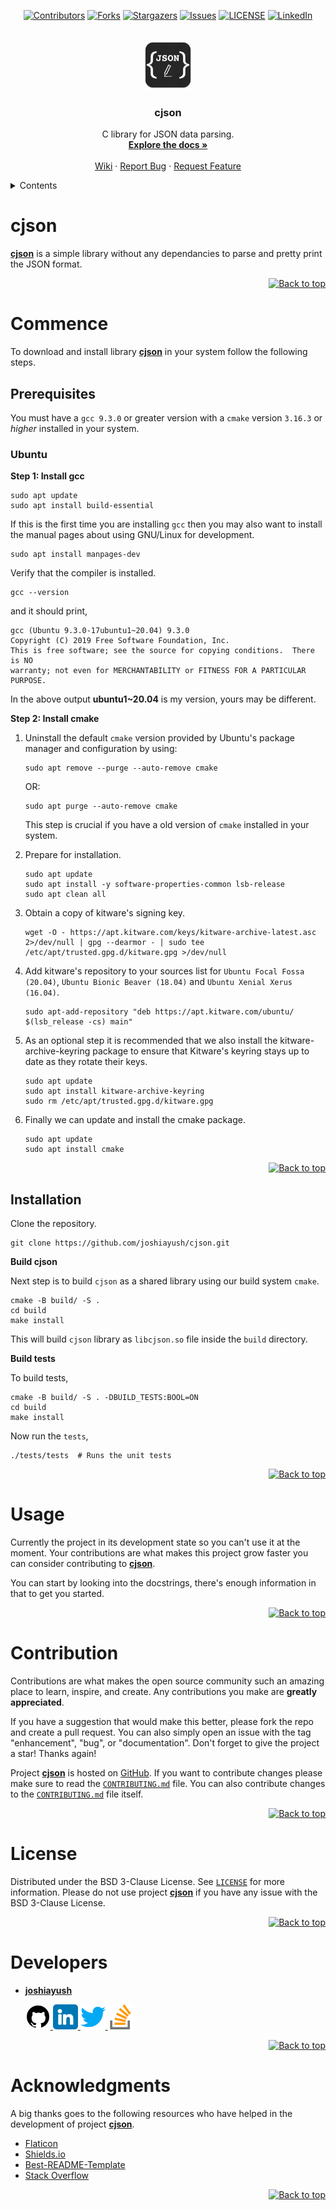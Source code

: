 <div id="top"></div>

<div align="center">

[![Contributors][cjson_contributors]][cjson_contributors_url]
[![Forks][cjson_forks]][cjson_forks_url]
[![Stargazers][cjson_stars]][cjson_stars_url]
[![Issues][cjson_issues]][cjson_issues_url]
[![LICENSE][cjson_license]][cjson_license_url]
[![LinkedIn][developer_linkedin]][developer_linkedin_url]

</div>

<br/>

<div align="center">
  <a href="https://github.com/joshiayush/cjson">
    <img src="./images/json.png" alt="Logo" width="80" height="80">
  </a>
  
  <h3 align="center">cjson</h3>
  
  <p align="center">
    C library for JSON data parsing.
    <br />
    <a href="https://github.com/joshiayush/cjson/tree/master/docs"><strong>Explore the docs »</strong></a>
    <br />
    <br />
    <a href="https://github.com/joshiayush/cjson/wiki">Wiki</a>
    ·
    <a href="https://github.com/joshiayush/cjson/issues">Report Bug</a>
    ·
    <a href="https://github.com/joshiayush/cjson/issues">Request Feature</a>
  </p>
</div>

<details>
  <summary>Contents</summary>
  <ol>
    <li>
        <a href="#cjson">cjson</a>
        <ul>
            <a href="#commence">Commence</a>
            <ul>
                <li>
                  <a href="#prerequisites">Prerequisites</a>
                  <ul>
                    <li><a href="#ubuntu">Ubuntu</a></li>
                  </ul>
                </li>
                <li><a href="#installation">Installation</a></li>
            </ul>
        </ul>
    </li>
    <li><a href="#usage">Usage</a></li>
    <li><a href="#contribution">Contribution</a></li>
    <li><a href="#license">License</a></li>
    <li><a href="#developers">Developers</a></li>
    <li><a href="#acknowledgments">Acknowledgments</a></li>
  </ol>
</details>

# cjson

<a href="https://github.com/joshiayush/cjson"><strong>cjson</strong></a> is a simple library without any dependancies to parse and pretty print the JSON format.

<div align="right">
  <a href="#top">
  
  ![Back to top][back_to_top]
  
  </a>
</div>

# Commence

To download and install library [__cjson__][_cjson] in your system follow the following steps.

## Prerequisites

You must have a `gcc 9.3.0` or greater version with a `cmake` version `3.16.3` or _higher_ installed in your system.

### Ubuntu

__Step 1: Install gcc__

```shell
sudo apt update
sudo apt install build-essential
```

If this is the first time you are installing `gcc` then you may also want to install the manual pages about using GNU/Linux for development.

```shell
sudo apt install manpages-dev
```

Verify that the compiler is installed.

```shell
gcc --version
```

and it should print,

```shell
gcc (Ubuntu 9.3.0-17ubuntu1~20.04) 9.3.0
Copyright (C) 2019 Free Software Foundation, Inc.
This is free software; see the source for copying conditions.  There is NO
warranty; not even for MERCHANTABILITY or FITNESS FOR A PARTICULAR PURPOSE.
```

In the above output __ubuntu1~20.04__ is my version, yours may be different.

__Step 2: Install cmake__

1. Uninstall the default `cmake` version provided by Ubuntu's package manager and configuration by using:
    
    ```shell
    sudo apt remove --purge --auto-remove cmake
    ```
  
   OR:
  
    ```shell
    sudo apt purge --auto-remove cmake
    ```
   
   This step is crucial if you have a old version of `cmake` installed in your system.

2. Prepare for installation.
   
    ```shell
    sudo apt update
    sudo apt install -y software-properties-common lsb-release
    sudo apt clean all
    ```
  
3. Obtain a copy of kitware's signing key.
    
    ```shell
    wget -O - https://apt.kitware.com/keys/kitware-archive-latest.asc 2>/dev/null | gpg --dearmor - | sudo tee /etc/apt/trusted.gpg.d/kitware.gpg >/dev/null
    ```
  
4. Add kitware's repository to your sources list for `Ubuntu Focal Fossa (20.04)`, `Ubuntu Bionic Beaver (18.04)` and `Ubuntu Xenial Xerus (16.04)`.
    
    ```shell
    sudo apt-add-repository "deb https://apt.kitware.com/ubuntu/ $(lsb_release -cs) main"
    ```
  
5. As an optional step it is recommended that we also install the kitware-archive-keyring package to ensure that Kitware's keyring stays up to date as they rotate their keys.
    
    ```shell
    sudo apt update
    sudo apt install kitware-archive-keyring
    sudo rm /etc/apt/trusted.gpg.d/kitware.gpg
    ```
  
6. Finally we can update and install the cmake package.

    ```shell
    sudo apt update
    sudo apt install cmake
    ```

<div align="right">
  <a href="#top">
  
  ![Back to top][back_to_top]
  
  </a>
</div>

## Installation

Clone the repository.

```shell
git clone https://github.com/joshiayush/cjson.git
```

__Build cjson__

Next step is to build `cjson` as a shared library using our build system `cmake`.

```shell
cmake -B build/ -S .
cd build
make install
```

This will build `cjson` library as `libcjson.so` file inside the `build` directory. 

__Build tests__

To build tests,

```shell
cmake -B build/ -S . -DBUILD_TESTS:BOOL=ON
cd build
make install
```

Now run the `tests`,

```shell
./tests/tests  # Runs the unit tests
```

<div align="right">
  <a href="#top">
  
  ![Back to top][back_to_top]
  
  </a>
</div>

# Usage

Currently the project in its development state so you can't use it at the moment. Your contributions are what makes this project grow faster you can consider contributing to [**cjson**][_cjson].

You can start by looking into the docstrings, there's enough information in that to get you started.

<div align="right">
  <a href="#top">
  
  ![Back to top][back_to_top]
  
  </a>
</div>

# Contribution

Contributions are what makes the open source community such an amazing place to learn, inspire, and create. Any contributions you make are **greatly appreciated**.

If you have a suggestion that would make this better, please fork the repo and create a pull request. You can also simply open an issue with the tag "enhancement", "bug", or "documentation". Don't forget to give the project a star! Thanks again!

Project [**cjson**][_cjson] is hosted on [GitHub][_github]. If you want to contribute changes please make sure to read the [`CONTRIBUTING.md`][_cjson_contrib_f] file. You can also contribute changes to the [`CONTRIBUTING.md`][_cjson_contrib_f] file itself.

<div align="right">
  <a href="#top">
  
  ![Back to top][back_to_top]
  
  </a>
</div>

# License

Distributed under the BSD 3-Clause License. See [`LICENSE`][_cjson_license_f] for more information. Please do not use project [**cjson**][_cjson] if you have any issue with the BSD 3-Clause License.

<div align="right">
  <a href="#top">
  
  ![Back to top][back_to_top]
  
  </a>
</div>

# Developers

- [**joshiayush**](https://www.github.com/joshiayush)
  
  <a href="https://github.com/joshiayush">
  <img src="./images/github.png" alt="Logo" width="40" height="40">
  </a>
  <a href="https://www.linkedin.com/in/ayush-joshi-3600a01b7/">
  <img src="./images/linkedin.png" alt="Logo" width="40" height="40">
  </a>
  <a href="http://twitter.com/joshiayushjoshi">
  <img src="./images/twitter.png" alt="Logo" width="40" height="40">
  </a>
  <a href="https://stackoverflow.com/users/13910122/ayush">
  <img src="./images/stack-overflow.png" alt="Logo" width="40" height="40">
  </a>
  
  <!-- Contibutors who have contributed non-trivial changes are encouraged to add their details here. -->
  
  <div align="right">
    <a href="#top">
    
    ![Back to top][back_to_top]
    
    </a>
  </div>

# Acknowledgments

A big thanks goes to the following resources who have helped in the development of project [**cjson**][_cjson].

- [Flaticon](https://www.flaticon.com/)
- [Shields.io](https://shields.io/)
- [Best-README-Template](https://github.com/othneildrew/Best-README-Template)
- [Stack Overflow](https://www.stackoverflow.com)

<div align="right">
  <a href="#top">
  
  ![Back to top][back_to_top]
  
  </a>
</div>

<!-- Definitions -->

[_cjson]: https://www.github.com/joshiayush/cjson
[_github]: https://www.github.com

<!-- Shields and attached links -->

[cjson_contributors]: https://img.shields.io/github/contributors/joshiayush/cjson?logo=GitHub&style=for-the-badge
[cjson_contributors_url]: https://github.com/joshiayush/cjson/graphs/contributors
[cjson_forks]: https://img.shields.io/github/forks/joshiayush/cjson?logo=GitHub&style=for-the-badge
[cjson_forks_url]: https://github.com/joshiayush/cjson/network/members
[cjson_stars]: https://img.shields.io/github/stars/joshiayush/cjson?logo=GitHub&style=for-the-badge
[cjson_stars_url]: https://github.com/joshiayush/cjson/stargazers
[cjson_issues]: https://img.shields.io/github/issues/joshiayush/cjson?logo=GitHub&style=for-the-badge
[cjson_issues_url]: https://github.com/joshiayush/cjson/issues
[cjson_license]: https://img.shields.io/github/license/joshiayush/cjson?logo=GitHub&style=for-the-badge
[cjson_license_url]: https://github.com/joshiayush/cjson/blob/master/LICENSE
[developer_linkedin]: https://img.shields.io/badge/-LinkedIn-black.svg?style=for-the-badge&logo=linkedin&colorB=555
[developer_linkedin_url]: https://www.linkedin.com/in/ayush-joshi-3600a01b7/
[back_to_top]: https://img.shields.io/badge/-Back%20to%20top-lightgrey

<!-- Files -->

[_cjson_contrib_f]: https://www.github.com/joshiayush/cjson/blob/master/CONTRIBUTING.md
[_cjson_license_f]: https://www.github.com/joshiayush/cjson/blob/master/LICENSE
